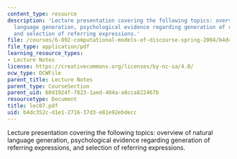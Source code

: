 ```yaml
---
content_type: resource
description: 'Lecture presentation covering the following topics: overview of natural
  language generation, psychological evidence regarding generation of referring expressions,
  and selection of referring expressions.'
file: /courses/6-892-computational-models-of-discourse-spring-2004/b4dc352cd1e1271637d3e81e92ebdecc_lec07.pdf
file_type: application/pdf
learning_resource_types:
- Lecture Notes
license: https://creativecommons.org/licenses/by-nc-sa/4.0/
ocw_type: OCWFile
parent_title: Lecture Notes
parent_type: CourseSection
parent_uid: 60d1924f-7823-1aed-404a-a8cca822467b
resourcetype: Document
title: lec07.pdf
uid: b4dc352c-d1e1-2716-37d3-e81e92ebdecc
---
```

Lecture presentation covering the following topics: overview of natural language generation, psychological evidence regarding generation of referring expressions, and selection of referring expressions.